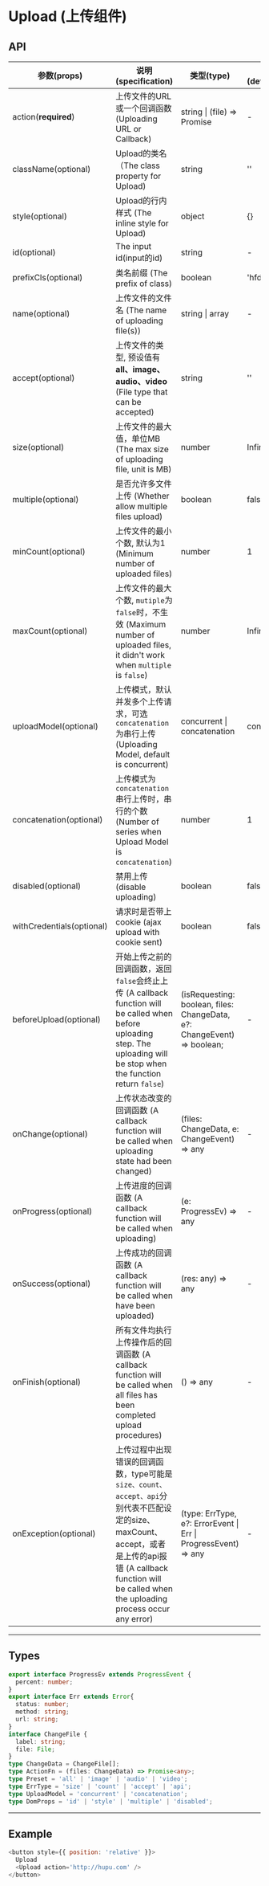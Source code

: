 # Upload (上传组件)

## API

| 参数(props) | 说明(specification) | 类型(type) | 默认值(defaultProps) |
| --- | --- | --- | --- |
| action(**required**) | 上传文件的URL或一个回调函数 (Uploading URL or Callback) | string \| (file) => Promise | - |
| className(optional) | Upload的类名（The class property for Upload) | string | '' |
| style(optional) | Upload的行内样式 (The inline style for Upload) | object | {} |
| id(optional) | The input id(input的id) | string | - |
| prefixCls(optional) | 类名前缀 (The prefix of class) | boolean | 'hfdc-upload' |
| name(optional) | 上传文件的文件名 (The name of uploading file(s)) | string \| array | - |
| accept(optional) | 上传文件的类型, 预设值有**all、image、audio、video** (File type that can be accepted) | string | '' |
| size(optional) | 上传文件的最大值，单位MB (The max size of uploading file, unit is MB) | number | Infinity |
| multiple(optional) | 是否允许多文件上传 (Whether allow multiple files upload) | boolean | false |
| minCount(optional) | 上传文件的最小个数, 默认为1 (Minimum number of uploaded files) | number | 1 |
| maxCount(optional) | 上传文件的最大个数, `mutiple`为`false`时，不生效 (Maximum number of uploaded files, it didn't work when `multiple` is `false`) | number | Infinity |
| uploadModel(optional) | 上传模式，默认并发多个上传请求，可选`concatenation`为串行上传 (Uploading Model, default is concurrent) | concurrent \| concatenation | concurrent |
| concatenation(optional) | 上传模式为`concatenation`串行上传时，串行的个数 (Number of series when Upload Model is `concatenation`) | number | 1 |
| disabled(optional) | 禁用上传 (disable uploading) | boolean | false |
| withCredentials(optional) | 请求时是否带上cookie (ajax upload with cookie sent) | boolean | false |
| beforeUpload(optional) | 开始上传之前的回调函数，返回`false`会终止上传 (A callback function will be called when before uploading step. The uploading will be stop when the function return `false`) | (isRequesting: boolean, files: ChangeData, e?: ChangeEvent) => boolean; | - |
| onChange(optional) | 上传状态改变的回调函数 (A callback function will be called when uploading state had been changed) | (files: ChangeData, e: ChangeEvent) => any | - |
| onProgress(optional) | 上传进度的回调函数 (A callback function will be called when uploading) | (e: ProgressEv) => any | - |
| onSuccess(optional) | 上传成功的回调函数 (A callback function will be called when have been uploaded) | (res: any) => any | - |
| onFinish(optional) | 所有文件均执行上传操作后的回调函数 (A callback function will be called when all files has been completed upload procedures) | () => any | - |
| onException(optional) | 上传过程中出现错误的回调函数，type可能是`size、count、accept、api`分别代表不匹配设定的size、maxCount、accept，或者是上传的api报错 (A callback function will be called when the uploading process occur any error) | (type: ErrType, e?: ErrorEvent \| Err \| ProgressEvent) => any | - |

---

## Types
```typescript
export interface ProgressEv extends ProgressEvent {
  percent: number;
}
export interface Err extends Error{
  status: number;
  method: string;
  url: string;
}
interface ChangeFile {
  label: string;
  file: File;
}
type ChangeData = ChangeFile[];
type ActionFn = (files: ChangeData) => Promise<any>;
type Preset = 'all' | 'image' | 'audio' | 'video';
type ErrType = 'size' | 'count' | 'accept' | 'api';
type UploadModel = 'concurrent' | 'concatenation';
type DomProps = 'id' | 'style' | 'multiple' | 'disabled';
```

---

## Example

```javascript
<button style={{ position: 'relative' }}>
  Upload
  <Upload action='http://hupu.com' />
</button>
```


